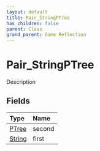 ```yaml
---
layout: default
title: Pair_StringPTree
has_children: false
parent: Class
grand_parent: Game Reflection
---
```

# Pair_StringPTree
Description 

## Fields

| Type | Name |
|:----------|:--------------|
| [PTree](/riftbreaker-wiki/docs/game-reflection/classes/p_tree/) | second |
| [String](/riftbreaker-wiki/docs/game-reflection/components/string/) | first |

